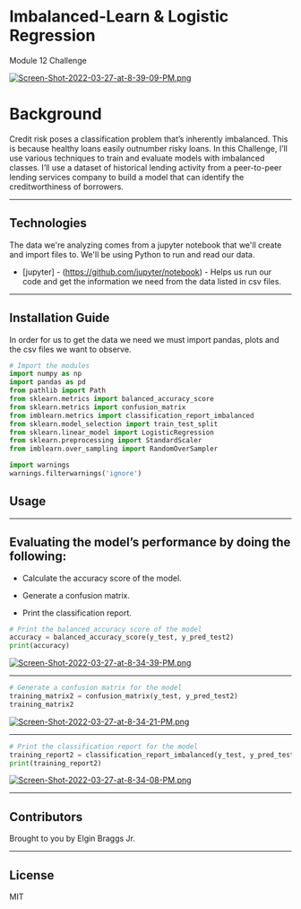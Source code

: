# Imbalanced-Learn & Logistic Regression

Module 12 Challenge

[![Screen-Shot-2022-03-27-at-8-39-09-PM.png](https://i.postimg.cc/tRmF50Bq/Screen-Shot-2022-03-27-at-8-39-09-PM.png)](https://postimg.cc/G9GBLf0V)

# Background

Credit risk poses a classification problem that’s inherently imbalanced. This is because healthy loans easily outnumber risky loans. In this Challenge, I’ll use various techniques to train and evaluate models with imbalanced classes. I’ll use a dataset of historical lending activity from a peer-to-peer lending services company to build a model that can identify the creditworthiness of borrowers.

---

## Technologies

The data we're analyzing comes from a jupyter notebook that we'll create and import files to. We'll be using Python to run and read our data. 

* [jupyter] - (https://github.com/jupyter/notebook) - Helps us run our code and get the information we need from the data listed in csv files.

---

## Installation Guide

In order for us to get the data we need we must import pandas, plots and the csv files we want to observe.

```python
# Import the modules
import numpy as np
import pandas as pd
from pathlib import Path
from sklearn.metrics import balanced_accuracy_score
from sklearn.metrics import confusion_matrix
from imblearn.metrics import classification_report_imbalanced
from sklearn.model_selection import train_test_split
from sklearn.linear_model import LogisticRegression
from sklearn.preprocessing import StandardScaler
from imblearn.over_sampling import RandomOverSampler

import warnings
warnings.filterwarnings('ignore')
```


## Usage
---
## Evaluating the model’s performance by doing the following:

* Calculate the accuracy score of the model.

* Generate a confusion matrix.

* Print the classification report.

```python
# Print the balanced_accuracy score of the model 
accuracy = balanced_accuracy_score(y_test, y_pred_test2)
print(accuracy)
```
[![Screen-Shot-2022-03-27-at-8-34-39-PM.png](https://i.postimg.cc/nc40WDv0/Screen-Shot-2022-03-27-at-8-34-39-PM.png)](https://postimg.cc/gn0VXrtZ)

---
```python
# Generate a confusion matrix for the model
training_matrix2 = confusion_matrix(y_test, y_pred_test2)
training_matrix2
```
[![Screen-Shot-2022-03-27-at-8-34-21-PM.png](https://i.postimg.cc/3J5t9BDk/Screen-Shot-2022-03-27-at-8-34-21-PM.png)](https://postimg.cc/Jtx3zjx8)

---
```python
# Print the classification report for the model
training_report2 = classification_report_imbalanced(y_test, y_pred_test2)
print(training_report2)
```
[![Screen-Shot-2022-03-27-at-8-34-08-PM.png](https://i.postimg.cc/Hxr6vv2y/Screen-Shot-2022-03-27-at-8-34-08-PM.png)](https://postimg.cc/vgd7czCY)

---
## Contributors

Brought to you by Elgin Braggs Jr.

---

## License

MIT